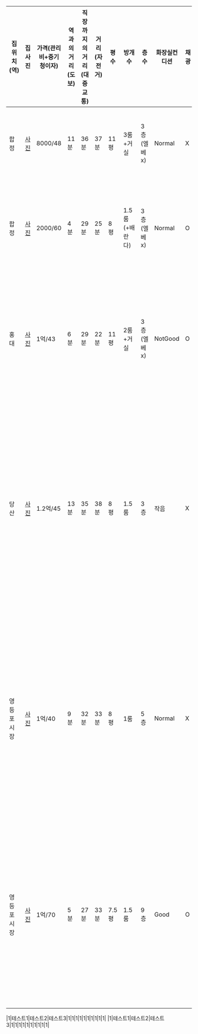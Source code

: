 |집위치(역)|집사진|가격(관리비+중기청이자)|역과의거리(도보)|직장까지의 거리(대중교통)|거리(자전거)|평수|방개수|층수|화장실컨디션|채광|옵션|대출가능여부|기타사항|
|---|------|---|---|---|---|---|---|---|---|---|---|---|---|
|합정|[사진](https://github.com/tjdwoocn/Houses/blob/master/images/1/1.md)|8000/48|11분|36분|37분|11평|3룸+거실|3층(엘베x)|Normal|X|X|O|오래된건물이라 외관 및 계단 허름|
|합정|[사진](https://github.com/tjdwoocn/Houses/blob/master/images/2/2.md)|2000/60|4분|29분|25분|8평|1.5룸(+배란다)|3층(엘베x)|Normal|O|O|X|야외 테라스(?)같은 공간 있지만 실효성은 X|
|홍대|[사진](https://github.com/tjdwoocn/Houses/blob/master/images/3/3.md)|1억/43|6분|29분|22분|11평|2룸+거실|3층(엘베x)|NotGood|O|X|O|10월초 입주, 도배+씽크대(상하부)교체, 동네조용|
|당산|[사진](https://github.com/tjdwoocn/Houses/blob/master/images/4/4.md)|1.2억/45|13분|35분|38분|8평|1.5룸|3층|작음|X|O|O|역이랑 도보로 좀 멈, 조용, 거의신축, 구조 괜찮, 주차시설 좋음, 화장실 작은게 좀 흠|
|영등포시장|[사진](https://github.com/tjdwoocn/Houses/blob/master/images/5/5.md)|1억/40|9분|32분|33분|8평|1룸|5층|Normal|X|O|O|위치 애매, 주변상권 조금약함, 주방에 안쪽으로 조금 들어가 있음(창문있어 환기 괜찮을듯)|
|영등포시장|[사진](https://github.com/tjdwoocn/Houses/blob/master/images/6/6.md)|1억/70|5분|27분|33분|7.5평|1.5룸|9층|Good|O|O|O|뷰맛집, 가성비는 떯어지, 바로앞 아크로타워 상권이용, Flex용, 로비넓음, 완전신축|

|1|테스트1|테스트2|테스트3|1|1|1|1|1|1|1|1|1|1|
|1|테스트1|테스트2|테스트3|1|1|1|1|1|1|1|1|1|1|
